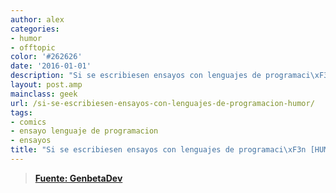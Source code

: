 ```yaml
---
author: alex
categories:
- humor
- offtopic
color: '#262626'
date: '2016-01-01'
description: "Si se escribiesen ensayos con lenguajes de programaci\xF3n [HUMOR]"
layout: post.amp
mainclass: geek
url: /si-se-escribiesen-ensayos-con-lenguajes-de-programacion-humor/
tags:
- comics
- ensayo lenguaje de programacion
- ensayos
title: "Si se escribiesen ensayos con lenguajes de programaci\xF3n [HUMOR]"
---
```


<figure>
<amp-img on="tap:lightbox1" role="button" tabindex="0" layout="responsive" src="/img/2012/06/AvpFizXCAAA3RXp1.jpg" alt="" title="AvpFizXCAAA3RXp" width="650px" height="1673px" />
</figure>

> **<a href="http://www.genbetadev.com/lenguajes-y-plataformas/si-escribiesemos-ensayos-con-lenguajes-de-programacion" target="_blank">Fuente: GenbetaDev</a>**
